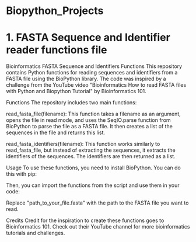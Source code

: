 # Biopython_Projects

# 1. FASTA Sequence and Identifier reader functions file

Bioinformatics FASTA Sequence and Identifiers Functions
This repository contains Python functions for reading sequences and identifiers from a FASTA file using the BioPython library. The code was inspired by a challenge from the YouTube video "Bioinformatics How to read FASTA files with Python and Biopython Tutorial" by Bioinformatics 101.

Functions
The repository includes two main functions:

read_fasta_file(filename): This function takes a filename as an argument, opens the file in read mode, and uses the SeqIO.parse function from BioPython to parse the file as a FASTA file. It then creates a list of the sequences in the file and returns this list.

read_fasta_identifiers(filename): This function works similarly to read_fasta_file, but instead of extracting the sequences, it extracts the identifiers of the sequences. The identifiers are then returned as a list.

Usage
To use these functions, you need to install BioPython. You can do this with pip:

Then, you can import the functions from the script and use them in your code:

Replace "path_to_your_file.fasta" with the path to the FASTA file you want to read.

Credits
Credit for the inspiration to create these functions goes to Bioinformatics 101. Check out their YouTube channel for more bioinformatics tutorials and challenges.

